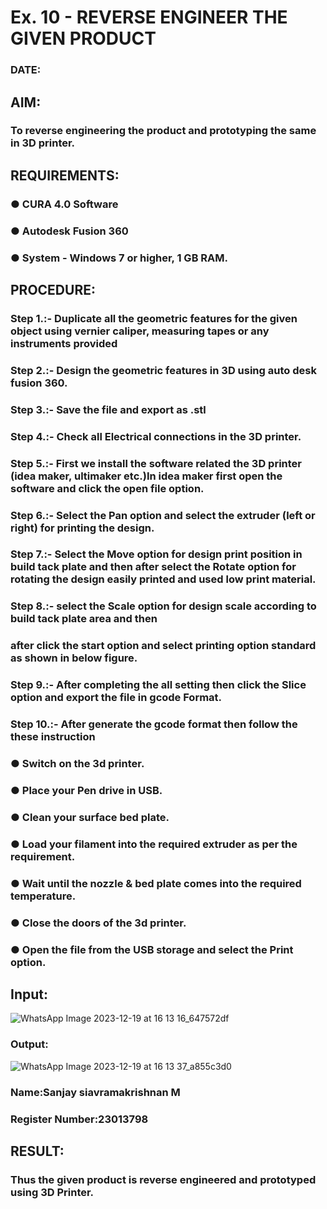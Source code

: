 # Ex. 10 - REVERSE ENGINEER THE GIVEN PRODUCT

### DATE: 

## AIM: 
### To reverse engineering the product and prototyping the same in 3D printer.

## REQUIREMENTS:
### ●	CURA 4.0 Software
### ●	 Autodesk Fusion 360
### ●	 System - Windows 7 or higher, 1 GB RAM.

## PROCEDURE:
### Step 1.:- Duplicate all the geometric features for the given object using vernier caliper, measuring tapes or any instruments provided
### Step 2.:- Design the geometric features in 3D using auto desk fusion 360.
### Step 3.:- Save the file and export as .stl
### Step 4.:- Check all Electrical connections in the 3D printer.
### Step 5.:- First we install the software related the 3D printer (idea maker, ultimaker etc.)In idea maker first open the software and click the open file option.
### Step 6.:- Select the Pan option and select the extruder (left or right) for printing the design.
### Step 7.:- Select the Move option for design print position in build tack plate and then after select the Rotate option for rotating the design easily printed and used low print material.
### Step 8.:- select the Scale option for design scale according to build tack plate area and then
### after click the start option and select printing option standard as shown in below figure.
### Step 9.:- After completing the all setting then click the Slice option and export the file in gcode Format.
### Step 10.:- After generate the gcode format then follow the these instruction 
  ###   ●	Switch on the 3d printer.
  ###   ●	Place your Pen drive in USB.
  ###   ●	Clean your surface bed plate.
  ###   ●	Load your filament into the required extruder as per the requirement.
  ###   ●	Wait until the nozzle & bed plate comes into the required temperature.
  ###   ●	Close the doors of the 3d printer.
  ###   ●	Open the file from the USB storage and select the Print option.

## Input:
![WhatsApp Image 2023-12-19 at 16 13 16_647572df](https://github.com/sanjaysivaramakrishnan/Ex.-10---REVERSE-ENGINEER-THE-GIVEN-PRODUCT/assets/151629616/9aab45d4-5dd8-4180-8398-731220963da1)

### Output:
![WhatsApp Image 2023-12-19 at 16 13 37_a855c3d0](https://github.com/sanjaysivaramakrishnan/Ex.-10---REVERSE-ENGINEER-THE-GIVEN-PRODUCT/assets/151629616/41d3f662-c8f5-496e-9788-fc8624c0596a)


### Name:Sanjay siavramakrishnan M
### Register Number:23013798

## RESULT:
###   Thus the given product is reverse engineered and prototyped using 3D Printer.
